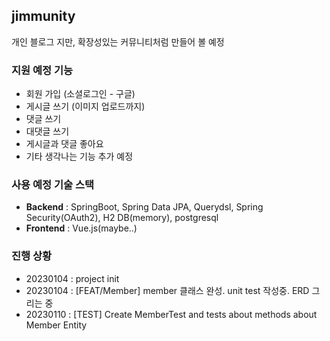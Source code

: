 ## jimmunity

개인 블로그 지만, 확장성있는 커뮤니티처럼 만들어 볼 예정

### 지원 예정 기능
* 회원 가입 (소셜로그인 - 구글)
* 게시글 쓰기 (이미지 업로드까지)
* 댓글 쓰기
* 대댓글 쓰기
* 게시글과 댓글 좋아요
* 기타 생각나는 기능 추가 예정

### 사용 예정 기술 스택
* **Backend** : SpringBoot, Spring Data JPA, Querydsl, Spring Security(OAuth2), H2 DB(memory), postgresql 
* **Frontend** : Vue.js(maybe..)

### 진행 상황
* 20230104 : project init
* 20230104 : [FEAT/Member] member 클래스 완성. unit test 작성중. ERD 그리는 중
* 20230110 : [TEST] Create MemberTest and tests about methods about Member Entity
